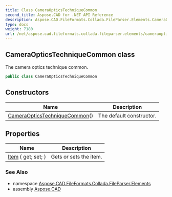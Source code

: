 ```yaml
---
title: Class CameraOpticsTechniqueCommon
second_title: Aspose.CAD for .NET API Reference
description: Aspose.CAD.FileFormats.Collada.FileParser.Elements.CameraOpticsTechniqueCommon class. The camera optics technique common
type: docs
weight: 7180
url: /net/aspose.cad.fileformats.collada.fileparser.elements/cameraopticstechniquecommon/
---
```

## CameraOpticsTechniqueCommon class

The camera optics technique common.

```csharp
public class CameraOpticsTechniqueCommon
```

## Constructors

| Name | Description |
| --- | --- |
| [CameraOpticsTechniqueCommon](cameraopticstechniquecommon/)() | The default constructor. |

## Properties

| Name | Description |
| --- | --- |
| [Item](../../aspose.cad.fileformats.collada.fileparser.elements/cameraopticstechniquecommon/item/) { get; set; } | Gets or sets the item. |

### See Also

* namespace [Aspose.CAD.FileFormats.Collada.FileParser.Elements](../../aspose.cad.fileformats.collada.fileparser.elements/)
* assembly [Aspose.CAD](../../)


